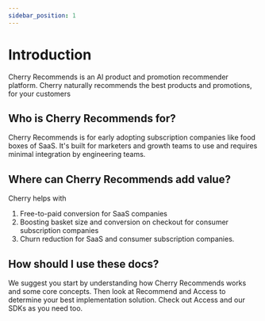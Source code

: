 ```yaml
---
sidebar_position: 1
---
```


# Introduction

Cherry Recommends is an AI product and promotion recommender platform. Cherry naturally recommends the best products and promotions, for your customers

## Who is Cherry Recommends for?

Cherry Recommends is for early adopting subscription companies like food boxes of SaaS. It's built for marketers and growth teams to use and requires minimal integration by engineering teams.

## Where can Cherry Recommends add value?

Cherry helps with 
1. Free-to-paid conversion for SaaS companies
1. Boosting basket size and conversion on checkout for consumer subscription companies
1. Churn reduction for SaaS and consumer subscription companies.

## How should I use these docs?

We suggest you start by understanding how Cherry Recommends works and some core concepts. Then look at Recommend and Access to determine your best implementation solution. Check out Access and our SDKs as you need too.

